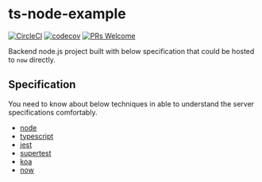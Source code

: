 # ts-node-example
[![CircleCI](https://circleci.com/gh/dooboolab/ts-node-example.svg?style=shield)](https://circleci.com/gh/dooboolab/ts-node-example)
[![codecov](https://codecov.io/gh/dooboolab/ts-node-example/branch/master/graph/badge.svg)](https://codecov.io/gh/dooboolab/ts-node-example)
[![PRs Welcome](https://img.shields.io/badge/PRs-welcome-brightgreen.svg?style=flat-square)](https://github.com/dooboolab/ts-node-example/blob/master/CONTRIBUTING.md)

Backend node.js project built with below specification that could be hosted to `now` directly.

## Specification
You need to know about below techniques in able to understand the server specifications comfortably.
* [node](https://nodejs.org)
* [typescript](typescriptlang.org)
* [jest](https://jestjs.io)
* [supertest](https://github.com/visionmedia/supertest)
* [koa](https://koajs.com/)
* [now](https://zeit.co/now)
